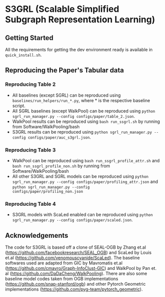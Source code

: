 S3GRL (Scalable Simplified Subgraph Representation Learning)
===============================================================================

## Getting Started

All the requirements for getting the dev environment ready is available in `quick_install.sh`.

## Reproducing the Paper's Tabular data

### Reproducing Table 2

- All baselines (except SGRL) can be reproduced using `baselines/run_helpers/run_*.py`, where * is the respective
  baseline script.
- All SGRL baselines (except WalkPool) can be reproduced
  using `python sgrl_run_manager.py --config configs/paper/table_2.json`.
- WalkPool results can be reproduced using `bash run_ssgrl.sh` by running from Software/WalkPooling/bash
- S3GRL results can be reproduced using `python sgrl_run_manager.py --config configs/paper/auc_s3grl.json`.

### Reproducing Table 3

- WalkPool can be reproduced using `bash run_ssgrl_profile_attr.sh`
  and `bash run_ssgrl_profile_non.sh` by running from Software/WalkPooling/bash
- All other S3GRL and SGRL models can be reproduced
  using `python sgrl_run_manager.py --config configs/paper/profiling_attr.json`
  and `python sgrl_run_manager.py --config configs/paper/profiling_non.json`

### Reproducing Table 4

- S3GRL models with ScaLed enabled can be reproduced
  using `python sgrl_run_manager.py --config configs/paper/scaled.json`.

## Acknowledgements

The code for S3GRL is based off a clone of SEAL-OGB by Zhang et.al (https://github.com/facebookresearch/SEAL_OGB) and
ScaLed by Louis et.al (https://github.com/venomouscyanide/ScaLed). The baseline softwares used are adapted from GIC by
Mavromatis et.al (https://github.com/cmavro/Graph-InfoClust-GIC) and WalkPool by Pan et.
al (https://github.com/DaDaCheng/WalkPooling). There are also some baseline model codes taken from OGB
implementations (https://github.com/snap-stanford/ogb) and other Pytorch Geometric
implementations (https://github.com/pyg-team/pytorch_geometric).